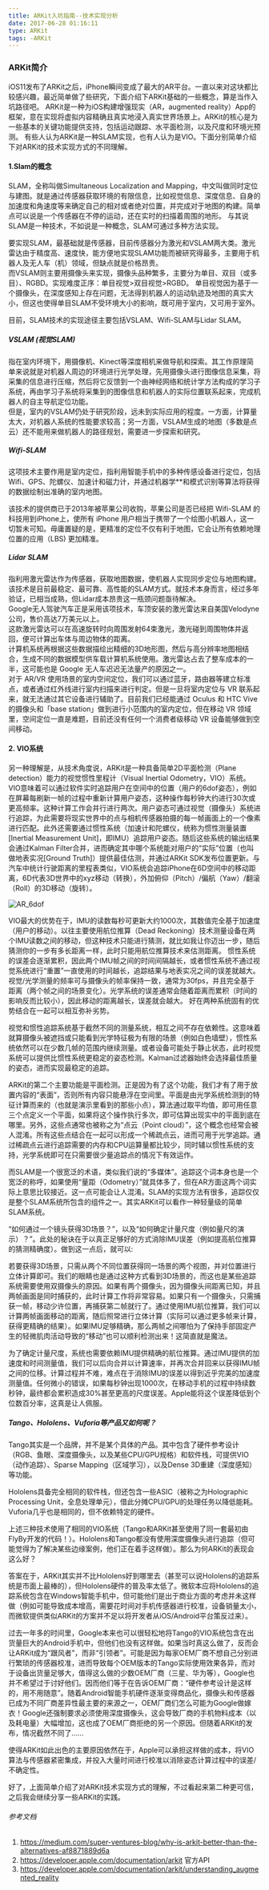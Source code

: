 ```yaml
---
title: ARKit入坑指南--技术实现分析  
date: 2017-06-28 01:16:11
type: ARKit
tags: -ARKit
---
```


### ARKit简介

  iOS11发布了ARKit之后，iPhone瞬间变成了最大的AR平台。一直以来对这块都比较感兴趣，最近简单做了些研究，下面介绍下ARKit基础的一些概念，算是当作入坑路径吧。
  ARKit是一种为iOS构建增强现实（AR，augmented reality）App的框架，意在实现将虚拟内容精确且真实地浸入真实世界场景上。ARKit的核心是为一些基本的关键功能提供支持，包括运动跟踪、水平面检测，以及尺度和环境光预测。
  有些人认为ARKit是一种SLAM实现，也有人认为是VIO。下面分别简单介绍下对ARKit的技术实现方式的不同理解。

#### 1.Slam的概念  

  SLAM，全称叫做Simultaneous Localization and Mapping，中文叫做同时定位与建图。就是通过传感器获取环境的有限信息，比如视觉信息、深度信息、自身的加速度和角速度等来确定自己的相对或者绝对位置，并完成对于地图的构建。简单点可以说是一个传感器在不停的运动，还在实时的扫描着周围的地形。
  与其说SLAM是一种技术，不如说是一种概念，SLAM可通过多种方法实现。

  要实现SLAM，最基础就是传感器，目前传感器分为激光和VSLAM两大类。激光雷达由于精度高、速度快，能方便地实现SLAM功能而被研究得最多，主要用于机器人及无人车（机）领域，但缺点就是价格昂贵。   
  而VSLAM则主要用摄像头来实现，摄像头品种繁多，主要分为单目、双目（或多目）、RGBD。实现难度正序：单目视觉>双目视觉>RGBD。  单目视觉因为基于一个摄像头，在深度感知上存在问题，无法得到机器人的运动轨迹及地图的真实大小，但这也使得单目SLAM不受环境大小的影响，既可用于室内，又可用于室外。

  目前，SLAM技术的实现途径主要包括VSLAM、Wifi-SLAM与Lidar SLAM。

  <!--more-->
##### VSLAM (视觉SLAM)  

  指在室内环境下，用摄像机、Kinect等深度相机来做导航和探索。其工作原理简单来说就是对机器人周边的环境进行光学处理，先用摄像头进行图像信息采集，将采集的信息进行压缩，然后将它反馈到一个由神经网络和统计学方法构成的学习子系统，再由学习子系统将采集到的图像信息和机器人的实际位置联系起来，完成机器人的自主导航定位功能。  
  但是，室内的VSLAM仍处于研究阶段，远未到实际应用的程度。一方面，计算量太大，对机器人系统的性能要求较高；另一方面，VSLAM生成的地图（多数是点云）还不能用来做机器人的路径规划，需要进一步探索和研究。

##### Wifi-SLAM

  这项技术主要作用是室内定位，指利用智能手机中的多种传感设备进行定位，包括Wifi、GPS、陀螺仪、加速计和磁力计，并通过机器学**和模式识别等算法将获得的数据绘制出准确的室内地图。

  该技术的提供商已于2013年被苹果公司收购，苹果公司是否已经把 Wifi-SLAM 的科技用到iPhone上，使所有 iPhone 用户相当于携带了一个绘图小机器人，这一切暂未可知。毋庸置疑的是，更精准的定位不仅有利于地图，它会让所有依赖地理位置的应用（LBS) 更加精准。

##### Lidar SLAM

  指利用激光雷达作为传感器，获取地图数据，使机器人实现同步定位与地图构建。该技术是目前最稳定、最可靠、高性能的SLAM方式。就技术本身而言，经过多年验证，已相当成熟，但Lidar成本昂贵这一瓶颈问题亟待解决。  
  Google无人驾驶汽车正是采用该项技术，车顶安装的激光雷达来自美国Velodyne公司，售价高达7万美元以上。  
  这款激光雷达可以在高速旋转时向周围发射64束激光，激光碰到周围物体并返回，便可计算出车体与周边物体的距离。  
  计算机系统再根据这些数据描绘出精细的3D地形图，然后与高分辨率地图相结合，生成不同的数据模型供车载计算机系统使用。激光雷达占去了整车成本的一半，这可能也是 Google 无人车迟迟无法量产的原因之一。  
  对于 AR/VR 使用场景的室内空间定位，我们可以通过蓝牙，路由器等建立标准点，或者通过红外线进行室内扫描来进行判定。但是一旦将室内定位与 VR 联系起来，就无法通过其它设备进行辅助了。目前我们已经能通过 Oculus 和 HTC Vive 的摄像头和「base station」做到进行小范围内的室内定位，但在移动 VR 领域里，空间定位一直是难题，目前还没有任何一个消费者级移动 VR 设备能够做到空间移动。

#### 2. VIO系统  

  另一种理解是，从技术角度说，ARKit是一种具备简单2D平面检测（Plane detection）能力的视觉惯性里程计（Visual Inertial Odometry，VIO）系统。VIO意味着可以通过软件实时追踪用户在空间中的位置（用户的6dof姿态），例如在屏幕每刷新一帧的过程中重新计算用户姿态，这种操作每秒钟大约进行30次或更高频率。这种计算工作会并行进行两次。用户姿态可通过视觉（摄像头）系统进行追踪，为此需要将现实世界中的点与相机传感器拍摄的每一帧画面上的一个像素进行匹配。此外还需要通过惯性系统（加速计和陀螺仪，统称为惯性测量装置[Inertial Measurement Unit]，即IMU）追踪用户姿态。随后这些系统的输出结果会通过Kalman Filter合并，进而确定其中哪个系统能对用户的“实际”位置（也叫做地表实况[Ground Truth]）提供最佳估测，并通过ARKit SDK发布位置更新。与汽车中统计行驶距离的里程表类似，VIO系统会追踪iPhone在6D空间中的移动距离，6D代表3D世界中的xyz移动（转换），外加俯仰（Pitch）/偏航（Yaw）/翻滚（Roll）的3D移动（旋转）。

  ![AR_6dof](http://ojca2gwha.bkt.clouddn.com/AR_6DOF.jpg)

  VIO最大的优势在于，IMU的读数每秒可更新大约1000次，其数值完全基于加速度（用户的移动）。以往主要使用航位推算（Dead Reckoning）技术测量设备在两个IMU读数之间的移动，但这种技术只能进行猜测，就比如我让你迈出一步，随后猜测你的一步有多长距离一样，此时只能用航位推算技术来估测距离。
  惯性系统的误差会逐渐累积，因此两个IMU帧之间的时间间隔越长，或者惯性系统不通过视觉系统进行“重置”一直使用的时间越长，追踪结果与地表实况之间的误差就越大。视觉/光学测量的频率可与摄像头的帧率保持一致，通常为30fps，并且完全基于距离（两个帧之间的场景变化）。光学系统的误差通常会随着距离而累积（时间的影响反而比较小），因此移动的距离越长，误差就会越大。 好在两种系统固有的优势结合在一起可以相互弥补劣势。

  视觉和惯性追踪系统基于截然不同的测量系统，相互之间不存在依赖性。这意味着就算摄像头被遮挡或只能看到光学特征极为有限的场景（例如白色墙壁），惯性系统依然可以在少数几帧的范围内继续测量。或者设备可能处于静止状态，此时视觉系统可以提供比惯性系统更稳定的姿态检测。Kalman过滤器始终会选择最佳质量的姿态，进而实现最稳定的追踪。

  ARKit的第二个主要功能是平面检测。正是因为有了这个功能，我们才有了用于放置内容的“表面”，否则所有内容只能悬浮在空间里。平面是由光学系统检测到的特征计算而来的（也就是演示里看到的那些小点），算法通过取平均值，即可用任意三个点定义一个平面，如果将这个操作执行多次，即可估算出现实中的平面到底在哪里。另外，这些点通常也被称之为“点云（Point cloud）”，这个概念也经常会被人混淆。所有这些点结合在一起可以形成一个稀疏点云，进而可用于光学追踪。通过稀疏点云进行追踪需要的内存和CPU运算量都比较少，同时辅以惯性系统的支持，光学系统即可在只需要很少量追踪点的情况下有效运作。

  而SLAM是一个很宽泛的术语，类似我们说的“多媒体”。追踪这个词本身也是一个宽泛的称呼，如果使用“量距（Odometry）”就具体多了，但在AR方面这两个词实际上意思比较接近。这一点可能会让人混淆。SLAM的实现方法有很多，追踪仅仅是整个SLAM系统所包含的组件之一。其实ARKit可以看作一种轻量级的简单SLAM系统。

  “如何通过一个镜头获得3D场景？”，以及“如何确定计量尺度（例如量尺的演示）？”。此处的秘诀在于以真正足够好的方式消除IMU误差（例如提高航位推算的猜测精确度）。做到这一点后，就可以:  

  若要获得3D场景，只需从两个不同位置获得同一场景的两个视图，并对位置进行立体计算即可。我们的眼睛也是通过这种方式看到3D场景的，而这也是某些追踪系统需要使用双摄像头的原因。如果有两个摄像头，因为摄像头间距离已知，并且两帧画面是同时捕获的，此时计算工作将非常容易。如果只有一个摄像头，只需捕获一帧，移动少许位置，再捕获第二帧就行了。通过使用IMU航位推算，我们可以计算两帧画面移动的距离，随后照常进行立体计算（实际可以通过更多帧来计算，获得更精确的结果）。如果IMU足够精确，那么两帧之间哪怕为了保持手部固定产生的轻微肌肉活动导致的“移动”也可以顺利检测出来！这简直就是魔法。

  为了确定计量尺度，系统也需要依赖IMU提供精确的航位推算。通过IMU提供的加速度和时间测量值，我们可以后向合并以计算速率，并再次合并回来以获得IMU帧之间的位移。计算过程并不难，难点在于消除IMU的误差以得到近乎完美的加速度测量值。任何微小的错误，如果每秒钟出现1000次，在移动手机的过程中持续数秒钟，最终都会累积造成30%甚至更高的尺度误差。Apple能将这个误差降低到个位数百分率，这真是让人佩服。

#####  Tango、Hololens、Vuforia等产品又如何呢？
  Tango其实是一个品牌，并不是某个具体的产品。其中包含了硬件参考设计（RGB、鱼眼、深度摄像头，以及某些CPU/GPU规格）和软件栈，可提供VIO（动作追踪）、Sparse Mapping（区域学习），以及Dense 3D重建（深度感知）等功能。

  Hololens具备完全相同的软件栈，但还包含一些ASIC（被称之为Holographic Processing Unit，全息处理单元），借此分摊CPU/GPU的处理任务以降低能耗。  
  Vuforia几乎也是相同的，但不依赖特定的硬件。

  上述三种技术使用了相同的VIO系统（Tango和ARKit甚至使用了同一套最初由FlyBy开发的代码！）。Hololens和Tango都没有使用深度摄像头进行追踪（但可能觉得为了解决某些边缘案例，他们正在着手这样做）。那么为何ARKit的表现会这么好？

  答案在于，ARKit其实并不比Hololens好到哪里去（甚至可以说Hololens的追踪系统是市面上最棒的），但Hololens硬件的普及率太低了。微软本应将Hololens的追踪系统包含在Windows智能手机中，但可能他们是出于商业方面的考虑并未这样做（例如可能导致成本增高，需要花时间对手机传感器进行校准，设备销量太小，而微软提供类似ARKit的方案并不足以将开发者从iOS/Android平台策反过来）。

  过去一年多的时间里，Google本来也可以很轻松地将Tango的VIO系统包含在出货量巨大的Android手机中，但他们也没有这样做。如果当时真这么做了，反而会让ARKit成为“跟风者”，而非“引领者”。可能是因为每家OEM厂商不想自己分别进行繁琐的传感器校准，进而导致每个OEM版本的Tango实际使用效果各异，而对于设备出货量足够大，值得这么做的少数OEM厂商（三星、华为等），Google也并不希望过于讨好他们。因而他们等于在告诉OEM厂商：“硬件参考设计是这样的，用不用随意”。随着Android智能手机硬件逐渐变得商品化，摄像头和传感器已成为不同厂商差异性最主要的来源之一，OEM厂商们怎么可能为Google做嫁衣！Google还强制要求必须使用深度摄像头，这会导致厂商的手机物料成本（以及耗电量）大幅增加，这也成了OEM厂商拒绝的另一个原因。但随着ARKit的发布，情况截然不同了……

  使得ARKit如此出色的主要原因依然在于，Apple可以承担这样做的成本，将VIO算法与传感器紧密集成，并投入大量时间进行校准以消除姿态计算过程中的误差/不确定性。

  好了，上面简单介绍了对ARKit技术实现方式的理解，不过看起来第二种更可信，之后我会继续分享一些ARKit的实践。

###### 参考文档　
1. https://medium.com/super-ventures-blog/why-is-arkit-better-than-the-alternatives-af8871889d6a  
2. https://developer.apple.com/documentation/arkit 官方API
3. https://developer.apple.com/documentation/arkit/understanding_augmented_reality
